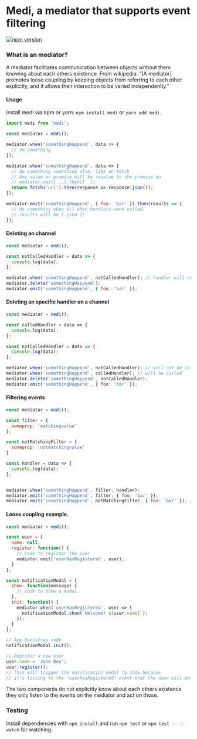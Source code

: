 # Medi, a mediator that supports event filtering

[![npm version](https://badge.fury.io/js/medi.svg)](https://www.npmjs.com/package/medi)

### What is an mediator?

A mediator facilitates communication between objects without them knowing about each others existence. From wikipedia: "[A mediator] promotes loose coupling by keeping objects from referring to each other explicitly, and it allows their interaction to be varied independently."

#### Usage

Install medi via npm or yarn: `npm install medi` or `yarn add medi`.

```js
import medi from 'medi';

const mediator = medi();

mediator.when('somethingHappend', data => {
  // do something
});

mediator.when('somethingHappend', data => {
  // do something something else, like an fetch
  // Any value or promise will be resolve to the promise on
  // mediator.emit(...).then([  ])
  return fetch('url').then(response => response.json());
});

mediator.emit('somethingHappend', { foo: 'bar' }).then(results => {
  // do something when all when handlers were called.
  // results will be [ json ];
});
```

#### Deleting an channel

```js
const mediator = medi();

const notCalledHandler = data => {
  console.log(data);
};

mediator.when('somethingHappend', notCalledHandler); // handler will not be called
mediator.delete('somethingHappend');
mediator.emit('somethingHappend', { foo: 'bar' });
```

#### Deleting an specific handler on a channel

```js
const mediator = medi();

const calledHandler = data => {
  console.log(data);
};

const notCalledHandler = data => {
  console.log(data);
};

mediator.when('somethingHappend', notCalledHandler); // will not be called
mediator.when('somethingHappend', calledHandler); // will be called
mediator.delete('somethingHappend', notCalledHandler);
mediator.emit('somethingHappend', { foo: 'bar' });
```

#### Filtering events
```js
const mediator = medi();

const filter = {
  someprop: 'matchingvalue'
};

const notMatchingFilter = {
  someprop: 'notmatchingvalue'
}

const handler = data => {
  console.log(data);
};


mediator.when('somethingHappend', filter, handler);
mediator.emit('somethingHappend', filter, { foo: 'bar' });
mediator.emit('somethingHappend', notMatchingFilter, { foo: 'bar' }); // will not trigger the handler
```

#### Loose coupling example.

```js
const mediator = medi();

const user = {
  name: null,
  register: function() {
    // Code to register the user
    mediator.emit('userHasRegistered', user);
  }
};

const notificationModal = {
  show: function(message) {
    // code to show a modal.
  },
  init: function() {
    mediator.when('userHasRegistered', user => {
      notificationModal.show(`Welcome! ${user.name}`);
    });
  }
};

// App bootstrap code
notificationModal.init();

// Register a new user
user.name = 'Jane Doe';
user.register();
// this will trigger the notification modal to show because
// it's listing to the 'userHasRegistered' event that the user will emit.
```
The two components do not explicitly know about each others existance they only listen to
the events on the mediator and act on those.

### Testing

Install dependencies with `npm install` and run `npm test` or `npm test -- --watch` for watching.
